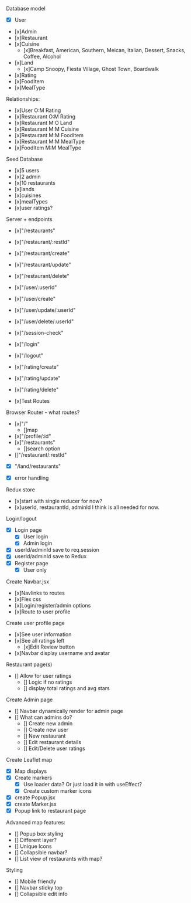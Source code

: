 Database model 
- [x] User
- [x]Admin
- [x]Restaurant
- [x]Cuisine
    - [x]Breakfast, American, Southern, Meican, Italian, Dessert, Snacks, Coffee, Alcohol
- [x]Land
    - [x]Camp Snoopy, Fiesta Village, Ghost Town, Boardwalk
- [x]Rating
- [x]FoodItem
- [x]MealType

Relationships:
- [x]User O:M Rating
- [x]Restaurant O:M Rating
- [x]Restaurant M:O Land
- [x]Restaurant M:M Cuisine
- [x]Restaurant M:M FoodItem
- [x]Restaurant M:M MealType
- [x]FoodItem M:M MealType

Seed Database
- [x]5 users
- [x]2 admin
- [x]10 restaurants
- [x]lands
- [x]cuisines
- [x]mealTypes
- [x]user ratings?

Server + endpoints
- [x]"/restaurants"
- [x]"/restaurant/:restId"
- [x]"/restaurant/create"
- [x]"/restaurant/update"
- [x]"/restaurant/delete"

- [x]"/user/:userId"
- [x]"/user/create"
- [x]"/user/update/:userId"
- [x]"/user/delete/:userId"

- [x]"/session-check"
- [x]"/login"
- [x]"/logout"


- [x]"/rating/create"
- [x]"/rating/update"
- [x]"/rating/delete"

- [x]Test Routes


Browser Router - what routes?
- [x]"/"
    - []map
- [x]"/profile/:id"
- [x]"/restaurants"
    - []search option
- []"/restaurant/:restId"
- [x] "/land/restaurants"
- [x] error handling


Redux store
- [x]start with single reducer for now? 
- [x]userId, restaurantId, adminId I think is all needed for now.


Login/logout
- [x] Login page
    - [x] User login
    - [x] Admin login
- [x] userId/adminId save to req.session
- [x] userId/adminId save to Redux
- [x] Register page
    - [x] User only

Create Navbar.jsx
- [x]Navlinks to routes
- [x]Flex css
- [x]Login/register/admin options
- [x]Route to user profile

Create user profile page
- [x]See user information
- [x]See all ratings left
  - [x]Edit Review button
- [x]Navbar display username and avatar

Restaurant page(s)
- [] Allow for user ratings
  - [] Logic if no ratings
  - [] display total ratings and avg stars

Create Admin page 
- [] Navbar dynamically render for admin page
- [] What can admins do? 
  - [] Create new admin
  - [] Create new user
  - [] New restaurant
  - [] Edit restaurant details
  - [] Edit/Delete user ratings


Create Leaflet map
- [x] Map displays
- [x] Create markers
    - [x] Use loader data? Or just load it in with useEffect? 
    - [x] Create custom marker icons
- [x] create Popup.jsx
- [x] create Marker.jsx
- [x] Popup link to restaurant page

Advanced map features:
- [] Popup box styling
- [] Different layer?
- [] Unique Icons
- [] Collapsible navbar? 
- [] List view of restaurants with map?

Styling
- [] Mobile friendly
- [] Navbar sticky top
- [] Collapsible edit info

